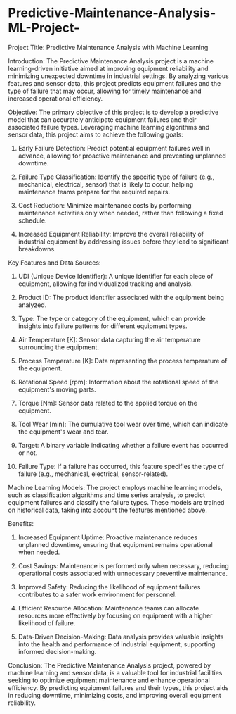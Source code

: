 # Predictive-Maintenance-Analysis-ML-Project-

Project Title: Predictive Maintenance Analysis with Machine Learning

Introduction:
The Predictive Maintenance Analysis project is a machine learning-driven initiative aimed at improving equipment reliability and minimizing unexpected downtime in industrial settings. By analyzing various features and sensor data, this project predicts equipment failures and the type of failure that may occur, allowing for timely maintenance and increased operational efficiency.

Objective:
The primary objective of this project is to develop a predictive model that can accurately anticipate equipment failures and their associated failure types. Leveraging machine learning algorithms and sensor data, this project aims to achieve the following goals:

1. Early Failure Detection: Predict potential equipment failures well in advance, allowing for proactive maintenance and preventing unplanned downtime.

2. Failure Type Classification: Identify the specific type of failure (e.g., mechanical, electrical, sensor) that is likely to occur, helping maintenance teams prepare for the required repairs.

3. Cost Reduction: Minimize maintenance costs by performing maintenance activities only when needed, rather than following a fixed schedule.

4. Increased Equipment Reliability: Improve the overall reliability of industrial equipment by addressing issues before they lead to significant breakdowns.

Key Features and Data Sources:

1. UDI (Unique Device Identifier): A unique identifier for each piece of equipment, allowing for individualized tracking and analysis.

2. Product ID: The product identifier associated with the equipment being analyzed.

3. Type: The type or category of the equipment, which can provide insights into failure patterns for different equipment types.

4. Air Temperature [K]: Sensor data capturing the air temperature surrounding the equipment.

5. Process Temperature [K]: Data representing the process temperature of the equipment.

6. Rotational Speed [rpm]: Information about the rotational speed of the equipment's moving parts.

7. Torque [Nm]: Sensor data related to the applied torque on the equipment.

8. Tool Wear [min]: The cumulative tool wear over time, which can indicate the equipment's wear and tear.

9. Target: A binary variable indicating whether a failure event has occurred or not.

10. Failure Type: If a failure has occurred, this feature specifies the type of failure (e.g., mechanical, electrical, sensor-related).

Machine Learning Models:
The project employs machine learning models, such as classification algorithms and time series analysis, to predict equipment failures and classify the failure types. These models are trained on historical data, taking into account the features mentioned above.

Benefits:

1. Increased Equipment Uptime: Proactive maintenance reduces unplanned downtime, ensuring that equipment remains operational when needed.

2. Cost Savings: Maintenance is performed only when necessary, reducing operational costs associated with unnecessary preventive maintenance.

3. Improved Safety: Reducing the likelihood of equipment failures contributes to a safer work environment for personnel.

4. Efficient Resource Allocation: Maintenance teams can allocate resources more effectively by focusing on equipment with a higher likelihood of failure.

5. Data-Driven Decision-Making: Data analysis provides valuable insights into the health and performance of industrial equipment, supporting informed decision-making.

Conclusion:
The Predictive Maintenance Analysis project, powered by machine learning and sensor data, is a valuable tool for industrial facilities seeking to optimize equipment maintenance and enhance operational efficiency. By predicting equipment failures and their types, this project aids in reducing downtime, minimizing costs, and improving overall equipment reliability.
